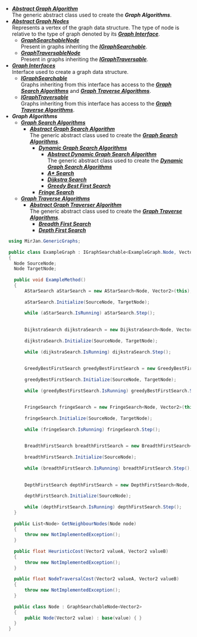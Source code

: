 - [***Abstract Graph Algorithm***](Abstract%20Graph%20Algorithm)
      <br>The generic abstract class used to create the ***Graph Algorithms***.
- [***Abstract Graph Nodes***](Abstract%20Graph%20Nodes)
<br>Represents a vertex of the graph data structure. The type of node is relative to the type of graph denoted by its [***Graph Interface***](Graph%20Interfaces).
  - [***GraphSearchableNode***](Abstract%20Graph%20Nodes/GraphSearchableNode.cs)
      <br> Present in graphs inheriting the [***IGraphSearchable***](Graph%20Interfaces/IGraphSearchable.cs).
  - [***GraphTraversableNode***](Abstract%20Graph%20Nodes/GraphTraversableNode.cs)
    <br> Present in graphs inheriting the [***IGraphTraversable***](Graph%20Interfaces/IGraphTraversable.cs).
- [***Graph Interfaces***](Graph%20Interfaces)
<br> Interface used to create a graph data structure.
  - [***IGraphSearchable***](Graph%20Interfaces/IGraphSearchable.cs)
    <br> Graphs inheriting from this interface has access to the [***Graph Search Algorithms***](Graph%20Search) and [***Graph Traverse Algorithms***](Graph%20Traversal).
  - [***IGraphTraversable***](Graph%20Interfaces/IGraphTraversable.cs)
    <br> Graphs inheriting from this interface has access to the [***Graph Traverse Algorithms***](Graph%20Traversal).
- ***Graph Algorithms***
  - [***Graph Search Algorithms***](Graph%20Search)
    - [***Abstract Graph Search Algorithm***](Graph%20Search/Abstract%20Graph%20Searcher)
    <br>The generic abstract class used to create the [***Graph Search Algorithms***](Graph%20Search).
      - [***Dynamic Graph Search Algorithms***](Graph%20Search/Dynamic%20Graph%20Searcher%20Algorithms)
        - [***Abstract Dynamic Graph Search Algorithm***](Graph%20Search/Dynamic%20Graph%20Searcher%20Algorithms/Abstract%20Dynamic%20Graph%20Searcher)
        <br>The generic abstract class used to create the [***Dynamic Graph Search Algorithms***](Graph%20Search/Dynamic%20Graph%20Searcher%20Algorithms)
        - [***A\* Search***](Graph%20Search/Dynamic%20Graph%20Searcher%20Algorithms/AStarSearch.cs)
        - [***Dijkstra Search***](Graph%20Search/Dynamic%20Graph%20Searcher%20Algorithms/DijkstraSearch.cs)
        - [***Greedy Best First Search***](Graph%20Search/Dynamic%20Graph%20Searcher%20Algorithms/GreedyBestFirstSearch.cs)
      - [***Fringe Search***](Graph%20Search/FringeSearch.cs)
  - [***Graph Traverse Algorithms***](Graph%20Traversal)
    - [***Abstract Graph Traverser Algorithm***](Graph%20Traversal/Abstract%20Graph%20Traverser)
    <br>The generic abstract class used to create the [***Graph Traverse Algorithms***](Graph%20Traversal).
      - [***Breadth First Search***](Graph%20Traversal/BreadthFirstSearch.cs)
      - [***Depth First Search***](Graph%20Traversal/DepthFirstSearch.cs)
```cs
  using MirJan.GenericGraphs;
  
  public class ExampleGraph : IGraphSearchable<ExampleGraph.Node, Vector2>
  {
    Node SourceNode;
    Node TargetNode;
    
    public void ExampleMethod()
    {
        AStarSearch aStarSearch = new AStarSearch<Node, Vector2>(this);
        
        aStarSearch.Initialize(SourceNode, TargetNode);
        
        while (aStarSearch.IsRunning) aStarSearch.Step();
        
        
        DijkstraSearch dijkstraSearch = new DijkstraSearch<Node, Vector2>(this);
        
        dijkstraSearch.Initialize(SourceNode, TargetNode);
        
        while (dijkstraSearch.IsRunning) dijkstraSearch.Step();
        
        
        GreedyBestFirstSearch greedyBestFirstSearch = new GreedyBestFirstSearch<Node, Vector2>(this);
        
        greedyBestFirstSearch.Initialize(SourceNode, TargetNode);
        
        while (greedyBestFirstSearch.IsRunning) greedyBestFirstSearch.Step();
        
        
        FringeSearch fringeSearch = new FringeSearch<Node, Vector2>(this);
        
        fringeSearch.Initialize(SourceNode, TargetNode);
        
        while (fringeSearch.IsRunning) fringeSearch.Step();
        
        
        BreadthFirstSearch breadthFirstSearch = new BreadthFirstSearch<Node, Vector2>(this);
        
        breadthFirstSearch.Initialize(SourceNode);
        
        while (breadthFirstSearch.IsRunning) breadthFirstSearch.Step();
        
        
        DepthFirstSearch depthFirstSearch = new DepthFirstSearch<Node, Vector2>(this);
        
        depthFirstSearch.Initialize(SourceNode);
        
        while (depthFirstSearch.IsRunning) depthFirstSearch.Step();
    }
    
    public List<Node> GetNeighbourNodes(Node node)
    {
        throw new NotImplementedException(); 
    }
    
    public float HeuristicCost(Vector2 valueA, Vector2 valueB)
    {
        throw new NotImplementedException();
    }
    
    public float NodeTraversalCost(Vector2 valueA, Vector2 valueB)
    {
        throw new NotImplementedException();
    }
    
    public class Node : GraphSearchableNode<Vector2>
    {
        public Node(Vector2 value) : base(value) { }
    }
  }
  ```
